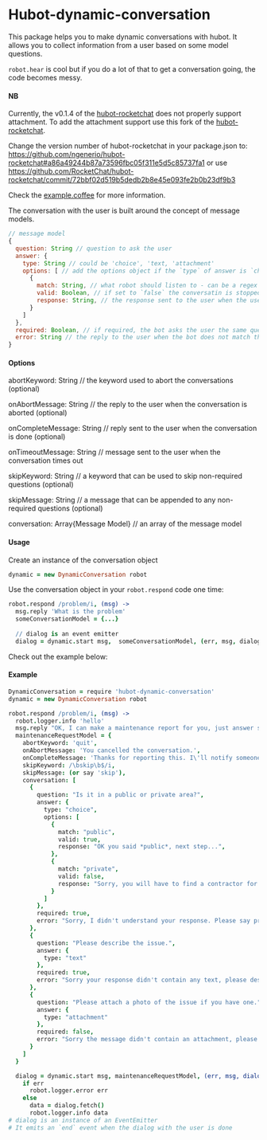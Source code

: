 # Hubot-dynamic-conversation
This package helps you to make dynamic conversations with hubot. It allows you to collect information from a user based on some model questions.

`robot.hear` is cool but if you do a lot of that to get a conversation going, the code becomes messy.

#### NB

Currently, the v0.1.4 of the [hubot-rocketchat](https://github.com/RocketChat/hubot-rocketchat) does not properly support attachment. To add the attachment support use this fork of the [hubot-rocketchat](https://github.com/ngenerio/hubot-rocketchat).

Change the version number of hubot-rocketchat in your package.json to: https://github.com/ngenerio/hubot-rocketchat#a86a49244b87a73596fbc05f311e5d5c85737fa1 or use https://github.com/RocketChat/hubot-rocketchat/commit/72bbf02d519b5dedb2b8e45e093fe2b0b23df9b3

Check the [example.coffee](https://github.com/4thParty/hubot-dynamic-conversation/blob/master/example.coffee) for more information.

The conversation with the user is built around the concept of message models.

```javascript
// message model
{
  question: String // question to ask the user
  answer: {
    type: String // could be 'choice', 'text, 'attachment'
    options: [ // add the options object if the `type` of answer is `choice`
      {
        match: String, // what robot should listen to - can be a regex
        valid: Boolean, // if set to `false` the conversatin is stopped
        response: String, // the response sent to the user when the user text is matched
      }
    ]
  },
  required: Boolean, // if required, the bot asks the user the same question till a correct or valid answer is provided 
  error: String // the reply to the user when the bot does not match the user answer
}
```


#### Options

abortKeyword: String // the keyword used to abort the conversations (optional)

onAbortMessage: String // the reply to the user when the conversation is aborted  (optional)

onCompleteMessage: String // reply sent to the user when the conversation is done (optional)

onTimeoutMessage: String // message sent to the user when the conversation times out

skipKeyword: String // a keyword that can be used to skip non-required questions (optional)

skipMessage: String // a message that can be appended to any non-required questions (optional)

conversation: Array{Message Model} // an array of the message model

#### Usage

Create an instance of the conversation object

```coffee
dynamic = new DynamicConversation robot
```

Use the conversation object in your `robot.respond` code one time:

```coffee
robot.respond /problem/i, (msg) ->
  msg.reply 'What is the problem'
  someConversationModel = {...}
  
  // dialog is an event emitter
  dialog = dynamic.start msg,  someConversationModel, (err, msg, dialog)
```

Check out the example below:

#### Example

```coffee
DynamicConversation = require 'hubot-dynamic-conversation'
dynamic = new DynamicConversation robot

robot.respond /problem/i, (msg) ->
  robot.logger.info 'hello'
  msg.reply "OK, I can make a maintenance report for you, just answer some questions..."
  maintenanceRequestModel = {
    abortKeyword: 'quit',
    onAbortMessage: 'You cancelled the conversation.',
    onCompleteMessage: 'Thanks for reporting this. I\'ll notify someone immediately.',
    skipKeyword: /\bskip\b$/i,
    skipMessage: (or say 'skip'),
    conversation: [ 
      {
        question: "Is it in a public or private area?",
        answer: {
          type: "choice",
          options: [
            {
              match: "public",
              valid: true,
              response: "OK you said *public*, next step...",
            },
            {
              match: "private",
              valid: false,
              response: "Sorry, you will have to find a contractor for private maintenance"
            }
          ]
        },
        required: true,
        error: "Sorry, I didn't understand your response. Please say private or public to proceed."
      },
      {
        question: "Please describe the issue.",
        answer: {
          type: "text"
        },
        required: true,
        error: "Sorry your response didn't contain any text, please describe the issue."
      },
      {
        question: "Please attach a photo of the issue if you have one."
        answer: {
          type: "attachment"
        },
        required: false,
        error: "Sorry the message didn't contain an attachment, please try again."
      }
    ]
  }

  dialog = dynamic.start msg, maintenanceRequestModel, (err, msg, dialog) ->
    if err
      robot.logger.error err
    else
      data = dialog.fetch()
      robot.logger.info data
# dialog is an instance of an EventEmitter
# It emits an `end` event when the dialog with the user is done
```

